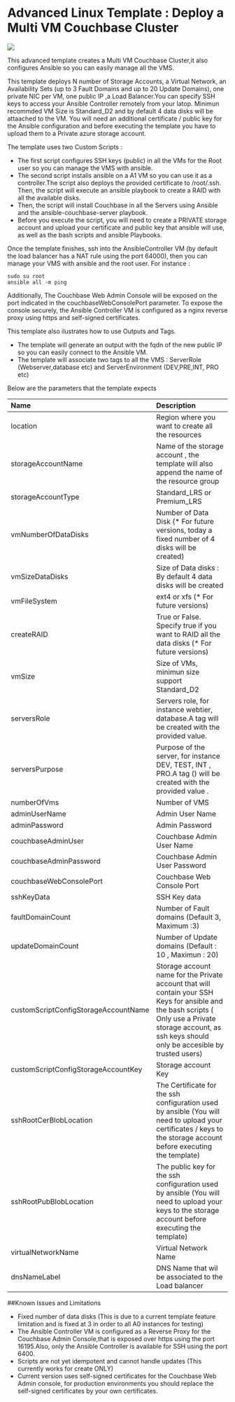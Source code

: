 # Advanced Linux Template : Deploy a Multi VM Couchbase Cluster

<a href="https://azuredeploy.net/" target="_blank">
    <img src="http://azuredeploy.net/deploybutton.png"/>
</a>


This advanced template creates a Multi VM Couchbase Cluster,it also configures Ansible so you can easily manage all the VMS. 

This template  deploys  N number of Storage Accounts, a Virtual Network, an Availability Sets (up to 3 Fault Domains and up to 20 Update Domains), one private NIC per VM, one public IP ,a Load Balancer.You can specify SSH keys to access your Ansible Controller remotely from your latop. Minimun recommded VM Size is Standard_D2 and by default 4 data disks will be attaached to the VM.
You will need an additional certificate / public key for the Ansible configuration and before executing the template you have to upload them to a Private azure storage account.  

The template uses two Custom Scripts  :
 * The first script configures SSH keys (public) in all the VMs for the Root user so you can manage the VMS with ansible.
 * The second script installs ansible on a A1 VM so you can use it as a controller.The script also deploys the provided certificate to /root/.ssh. Then, the script will execute an ansible playbook to create a RAID with all the available disks.
 * Then, the script will install Couchbase in all the Servers using Ansible and the ansible-couchbase-server  playbook.
 * Before you execute the script, you will need to create a PRIVATE storage account and upload your certificate and public key that ansible will use, as well as the bash scripts and ansible Playbooks.

 Once the template finishes, ssh into the AnsibleController VM (by default the load balancer has a NAT rule using the port 64000), then you can manage your VMS with ansible and the root user. For instance : 

```
sudo su root
ansible all -m ping
```

Additionally, The Couchbase Web Admin Console will be exposed on the port indicated in the couchbaseWebConsolePort parameter. To expose the console securely, the Ansible Controller VM is configured as a nginx reverse proxy using https and self-signed certificates.

This template also ilustrates how to use Outputs and Tags.
 * The template will generate an output with the fqdn of the new public IP so you can easily connect to the Ansible VM.
 * The template will associate two tags to all the VMS : ServerRole (Webserver,database etc) and ServerEnvironment (DEV,PRE,INT, PRO etc)

Below are the parameters that the template expects

| Name   | Description    |
|:--- |:---|
| location  | Region where you want to create all the resources |
| storageAccountName  | Name of the storage account , the template will also append the name of the resource group |
| storageAccountType  | Standard_LRS or Premium_LRS |
| vmNumberOfDataDisks | Number of Data Disk (* For future versions, today a fixed number of 4 disks will be created) |
| vmSizeDataDisks  | Size of Data disks : By default 4 data disks will be created |
| vmFileSystem | ext4 or xfs (* For future versions) |
| createRAID | True or False. Specify true if you want to RAID all the data disks (* For future versions)  |
| vmSize | Size of VMs, minimun size support Standard_D2 |
| serversRole | Servers role, for instance webtier, database.A tag will be created with the provided value. |
| serversPurpose | Purpose of the server, for instance DEV, TEST, INT , PRO.A tag () will be created with the provided value . |
| numberOfVms | Number of VMS |
| adminUserName | Admin User Name |
| adminPassword | Admin Password |
| couchbaseAdminUser | Couchbase Admin User Name |
| couchbaseAdminPassword | Couchbase Admin User Password |
| couchbaseWebConsolePort | Couchbase Web Console Port |
| sshKeyData | SSH Key data |
| faultDomainCount | Number of Fault domains (Default 3, Maximum :3) |
| updateDomainCount | Number of Update domains (Default : 10 , Maximun : 20) |
| customScriptConfigStorageAccountName |  Storage account name for the Private account that will contain your SSH Keys for ansible and the bash scripts ( Only use a Private storage account, as ssh keys should only be accesible by trusted users) |
| customScriptConfigStorageAccountKey | Storage account Key  |
| sshRootCerBlobLocation | The Certificate for the ssh configuration used by ansible (You will need to upload your certificates / keys to the storage account before executing the template) |
| sshRootPubBlobLocation| The public key for the ssh configuration used by ansible (You will need to upload your keys to the storage account before executing the template)|
| virtualNetworkName| Virtual Network Name|
| dnsNameLabel | DNS Name that wil be associated to the Load balancer|


##Known Issues and Limitations
- Fixed number of data disks (This is due to a current template feature limitation and is fixed at 3 in order to all A0 instances for testing)
- The Ansible Controller VM is configured as a Reverse Proxy for the Couchbase Admin Console,that is exposed over https using the port 16195.Also, only the Ansible Controller is available for SSH using the port 6400.
- Scripts are not yet idempotent and cannot handle updates (This currently works for create ONLY)
- Current version uses self-signed certificates for the Couchbase Web Admin console, for production environments you should replace the self-signed certificates by your own certificates.
